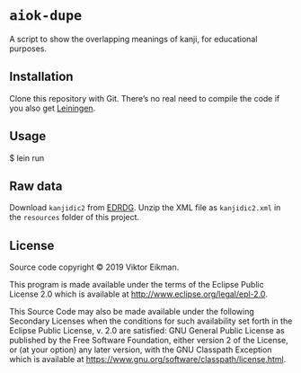 # `aiok-dupe`

A script to show the overlapping meanings of kanji, for educational purposes.

## Installation

Clone this repository with Git. There’s no real need to compile the code if
you also get [Leiningen](https://leiningen.org/).

## Usage

$ lein run

## Raw data

Download `kanjidic2` from
[EDRDG](http://www.edrdg.org/wiki/index.php/KANJIDIC_Project). Unzip the XML
file as `kanjidic2.xml` in the `resources` folder of this project.

## License

Source code copyright © 2019 Viktor Eikman.

This program is made available under the terms of the Eclipse Public License
2.0 which is available at http://www.eclipse.org/legal/epl-2.0.

This Source Code may also be made available under the following Secondary
Licenses when the conditions for such availability set forth in the Eclipse
Public License, v. 2.0 are satisfied: GNU General Public License as published
by the Free Software Foundation, either version 2 of the License, or (at your
option) any later version, with the GNU Classpath Exception which is available
at https://www.gnu.org/software/classpath/license.html.
